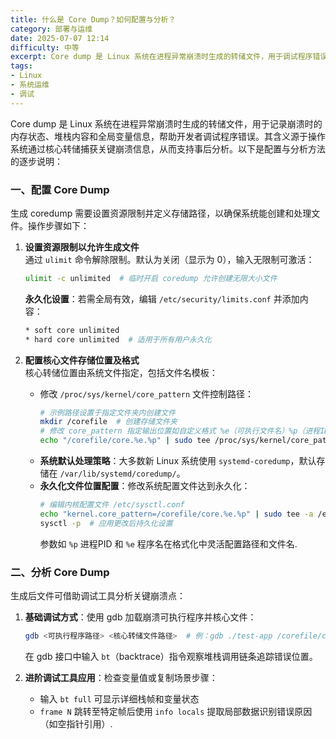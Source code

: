 ```yaml
---
title: 什么是 Core Dump？如何配置与分析？
category: 部署与运维
date: 2025-07-07 12:14
difficulty: 中等
excerpt: Core dump 是 Linux 系统在进程异常崩溃时生成的转储文件，用于调试程序错误。本题详细讲解了 Core dump 的配置方法和分析工具。
tags:
- Linux
- 系统运维
- 调试
---
```

Core dump 是 Linux 系统在进程异常崩溃时生成的转储文件，用于记录崩溃时的内存状态、堆栈内容和全局变量信息，帮助开发者调试程序错误。其含义源于操作系统通过核心转储捕获关键崩溃信息，从而支持事后分析。以下是配置与分析方法的逐步说明：  

### 一、配置 Core Dump

生成 coredump 需要设置资源限制并定义存储路径，以确保系统能创建和处理文件。操作步骤如下：

1. **设置资源限制以允许生成文件**  
   通过 `ulimit` 命令解除限制。默认为关闭（显示为 0），输入无限制可激活：  
   ```bash
   ulimit -c unlimited  # 临时开启 coredump 允许创建无限大小文件
   ```  
   **永久化设置**：若需全局有效，编辑 `/etc/security/limits.conf` 并添加内容：  
   ```bash
   * soft core unlimited
   * hard core unlimited  # 适用于所有用户永久化
   ```

2. **配置核心文件存储位置及格式**  
   核心转储位置由系统文件指定，包括文件名模板：  
   - 修改 `/proc/sys/kernel/core_pattern` 文件控制路径：  
     ```bash
     # 示例路径设置于指定文件夹内创建文件
     mkdir /corefile  # 创建存储文件夹
     # 修改 core_pattern 指定输出位置如自定义格式 %e（可执行文件名）%p（进程ID） 
     echo "/corefile/core.%e.%p" | sudo tee /proc/sys/kernel/core_pattern  # 临时设置
     ```  
   - **系统默认处理策略**：大多数新 Linux 系统使用 `systemd-coredump`，默认存储在 `/var/lib/systemd/coredump/`。  
   - **永久化文件位置配置**：修改系统配置文件达到永久化：  
     ```bash
     # 编辑内核配置文件 /etc/sysctl.conf
     echo "kernel.core_pattern=/corefile/core.%e.%p" | sudo tee -a /etc/sysctl.conf  # 添加新行
     sysctl -p  # 应用更改后持久化设置
     ```
     参数如 `%p` 进程PID 和 `%e` 程序名在格式化中灵活配置路径和文件名.  

### 二、分析 Core Dump

生成后文件可借助调试工具分析关键崩溃点：  

1. **基础调试方式**：使用 gdb 加载崩溃可执行程序并核心文件：  
   ```bash
   gdb <可执行程序路径> <核心转储文件路径>  # 例：gdb ./test-app /corefile/core.test-app.1234
   ```  
   在 gdb 接口中输入 `bt`（backtrace）指令观察堆栈调用链条追踪错误位置。  

2. **进阶调试工具应用**：检查变量值或复制场景步骤：  
   - 输入 `bt full` 可显示详细栈帧和变量状态  
   - `frame N` 跳转至特定帧后使用 `info locals` 提取局部数据识别错误原因（如空指针引用）.  
